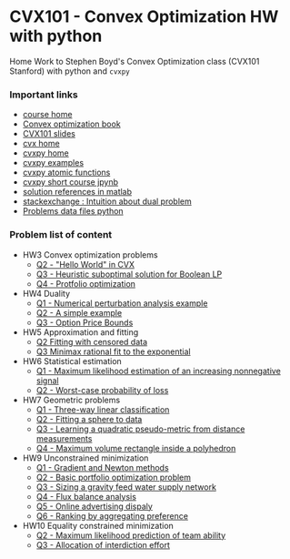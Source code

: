 # CVX101 - Convex Optimization HW with python
Home Work to Stephen Boyd's Convex Optimization class (CVX101 Stanford) with python and `cvxpy`

### Important links
- [course home](https://lagunita.stanford.edu/courses/Engineering/CVX101/Winter2014/course/)
- [Convex optimization book](https://web.stanford.edu/~boyd/cvxbook/bv_cvxbook.pdf)
- [CVX101 slides](https://web.stanford.edu/~boyd/cvxbook/bv_cvxbook.pdf)
- [cvx home](http://cvxr.com/cvx/doc/index.html)
- [cvxpy home](https://www.cvxpy.org/)
- [cvxpy examples](https://www.cvxpy.org/examples/index.html)
- [cvxpy atomic functions](https://www.cvxpy.org/tutorial/functions/index.html)
- [cvxpy short course jpynb](https://nbviewer.jupyter.org/github/cvxgrp/cvx_short_course/tree/master/)
- [solution references in matlab](https://github.com/js117/CVX) 
- [stackexchange : Intuition about dual problem](https://math.stackexchange.com/questions/223235/please-explain-the-intuition-behind-the-dual-problem-in-optimization)
- [Problems data files python](https://web.stanford.edu/~boyd/cvxbook/cvxbook_additional_exercises/)

### Problem list of content
- HW3 Convex optimization problems
    - [Q2 - "Hello World" in CVX]()
    - [Q3 - Heuristic suboptimal solution for Boolean LP]()
    - [Q4 - Protfolio optimization]()
- HW4 Duality
    - [Q1 - Numerical perturbation analysis example]()
    - [Q2 - A simple example]()
    - [Q3 - Option Price Bounds]()
- HW5 Approximation and fitting
    - [Q2 Fitting with censored data]()
    - [Q3 Minimax rational fit to the exponential]()
- HW6 Statistical estimation
    - [Q1 - Maximum likelihood estimation of an increasing nonnegative signal]()
    - [Q2 - Worst-case probability of loss]()
- HW7 Geometric problems
    - [Q1 - Three-way linear classification]()
    - [Q2 - Fitting a sphere to data]()
    - [Q3 - Learning a quadratic pseudo-metric from distance measurements]()
    - [Q4 - Maximum volume rectangle inside a polyhedron]()
- HW9 Unconstrained minimization
    - [Q1 - Gradient and Newton methods]()
    - [Q2 - Basic portfolio optimization problem]()
    - [Q3 - Sizing a gravity feed water supply network]()
    - [Q4 - Flux balance analysis]()
    - [Q5 - Online advertising dispaly]()
    - [Q6 - Ranking by aggregating preference]()
- HW10 Equality constrained minimization
    - [Q2 - Maximum likelihood prediction of team ability]()
    - [Q3 - Allocation of interdiction effort]()